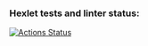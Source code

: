 ### Hexlet tests and linter status:
[![Actions Status](https://github.com/alexvasoff/layout-designer-project-lvl1/workflows/hexlet-check/badge.svg)](https://github.com/alexvasoff/layout-designer-project-lvl1/actions)
